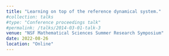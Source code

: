 ```yaml
---
title: "Learning on top of the reference dynamical system."
#collection: talks
#type: "Conference proceedings talk"
#permalink: /talks/2014-03-01-talk-3
venue: "NSF Mathematical Sciences Summer Research Symposium"
date: 2022-08-26
location: "Online"
---
```

